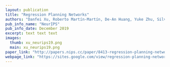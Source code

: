 ```yaml
---
layout: publication
title: "Regression Planning Networks"
authors: "Danfei Xu, Roberto Martín-Martín, De-An Huang, Yuke Zhu, Silvio Savarese, Li Fei-Fei"
pub_info_name: "NeurIPS"
pub_info_date: December 2019
excerpt: text text text
images:
  thumb: xu_neurips19.png
  main: xu_neurips19.png
paper_link: "http://papers.nips.cc/paper/8413-regression-planning-networks"
webpage_link: "https://sites.google.com/view/regression-planning-networks/home"
---
```

